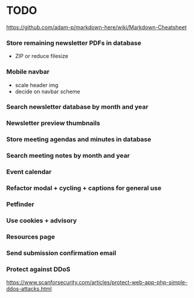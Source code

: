 # TODO
https://github.com/adam-p/markdown-here/wiki/Markdown-Cheatsheet


### Store remaining newsletter PDFs in database
* ZIP or reduce filesize

### Mobile navbar
* scale header img
* decide on navbar scheme

### Search newsletter database by month and year

### Newsletter preview thumbnails

### Store meeting agendas and minutes in database

### Search meeting notes by month and year

### Event calendar

### Refactor modal + cycling + captions for general use

### Petfinder

### Use cookies + advisory

### Resources page

### Send submission confirmation email

### Protect against DDoS
https://www.scanforsecurity.com/articles/protect-web-app-php-simple-ddos-attacks.html

